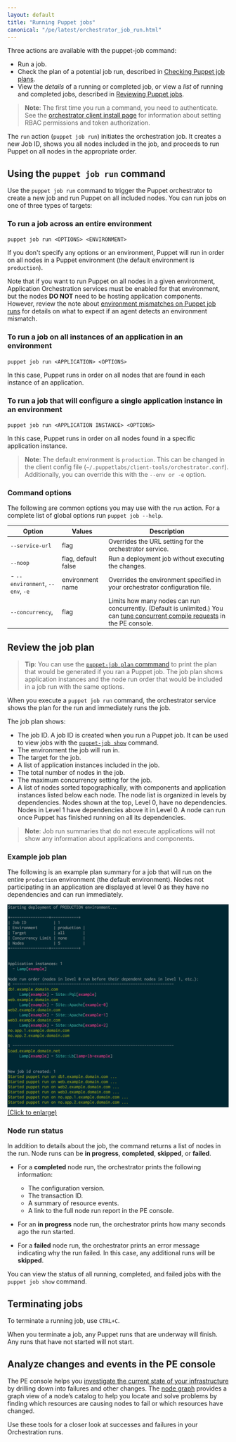 ```yaml
---
layout: default
title: "Running Puppet jobs"
canonical: "/pe/latest/orchestrator_job_run.html"
---
```


Three actions are available with the puppet-job command:

- Run a job.
- Check the plan of a potential job run, described in [Checking Puppet job plans](./orchestrator_job_plan.html).
- View the *details* of a running or completed job, or view a *list* of running and completed jobs, described in [Reviewing Puppet jobs](./orchestrator_job_status_view.html).

>**Note**: The first time you run a command, you need to authenticate. See the [orchestrator client install page](./orchestrator_install.html#set-pe-rbac-permissions-and-token-authentication-for-puppet-orchestrator) for information about setting RBAC permissions and token authorization.

The `run` action (`puppet job run`) initiates the orchestration job. It creates a new Job ID, shows you all nodes included in the job, and proceeds to run Puppet on all nodes in the appropriate order.

## Using the `puppet job run` command

Use the `puppet job run` command to trigger the Puppet orchestrator to create a new job and run Puppet on all included nodes. You can run jobs on one of three types of targets:

### To run a job across an entire environment

   `puppet job run <OPTIONS> <ENVIRONMENT>`

   If you don't specify any options or an environment, Puppet will run in order on all nodes in a Puppet environment (the default environment is `production`). 
   
   Note that if you want to run Puppet on all nodes in a given environment, Application Orchestration services must be enabled for that environment, but the nodes **DO NOT** need to be hosting application components. However, review the note about [environment mismatches on Puppet job runs](./orchestrator_install.html#environment-mismatches-on-puppet-job-runs) for details on what to expect if an agent detects an environment mismatch.
 
### To run a job on all instances of an application in an environment

   `puppet job run <APPLICATION> <OPTIONS>`

   In this case, Puppet runs in order on all nodes that are found in each instance of an application.

### To run a job that will configure a single application instance in an environment

   `puppet job run <APPLICATION INSTANCE> <OPTIONS>`

   In this case, Puppet runs in order on all nodes found in a specific application instance.

> **Note**: The default environment is `production`. This can be changed in the client config file (`~/.puppetlabs/client-tools/orchestrator.conf`). Additionally, you can override this with the `--env or -e` option.

### Command options

The following are common options you may use with the `run` action. For a complete list of global options run `puppet job --help`.

Option | Values | Description
-----------|-----------|-----------
`--service-url`  | flag | Overrides the URL setting for the orchestrator service.
`--noop` | flag, default false |  Run a deployment job without executing the changes.
- `--environment`, `--env`, `-e`| environment name | Overrides the environment specified in your orchestrator configuration file.
`--concurrency`, | flag | Limits how many nodes can run concurrently. (Default is unlimited.) You can [tune concurrent compile requests](./config_orchestration.html#tuning-orchestrator-concurrent-compile-requests) in the PE console.

## Review the job plan

>**Tip**: You can use the [`puppet-job plan` commmand](./orchestrator_job_plan.html) to print the plan that would be generated if you ran a Puppet job. The job plan shows application instances and the node run order that would be included in a job run with the same options.

When you execute a `puppet job run` command, the orchestrator service shows the plan for the run and immediately runs the job.

The job plan shows:

- The job ID. A job ID is created when you run a Puppet job. It can be used to view jobs with the [`puppet-job show`](./orchestrator_job_status_view.html) command.
- The environment the job will run in.
- The target for the job.
- A list of application instances included in the job.
- The total number of nodes in the job.
- The maximum concurrency setting for the job. 
- A list of nodes sorted topographically, with components and application instances listed below each node. The node list is organized in levels by dependencies. Nodes shown at the top, Level 0, have no dependencies. Nodes in Level 1 have dependencies above it in Level 0. A node can run once Puppet has finished running on all its dependencies.


> **Note**: Job run summaries that do not execute applications will not show any information about applications and components.

### Example job plan

The following is an example plan summary for a job that will run on the entire `production` environment (the default environment). Nodes not participating in an application are displayed at level 0 as they have no dependencies and can run immediately.

<a href="./images/orchestrator_job_run.png"><img src="./images/orchestrator_job_run.png" alt="Job Plan" title="Click to enlarge"> (Click to enlarge)</a>

### Node run status

In addition to details about the job, the command returns a list of nodes in the run. Node runs can be **in progress**, **completed**, **skipped**, or **failed**.

- For a **completed** node run, the orchestrator prints the following information:
   - The configuration version.
   - The transaction ID.
   - A summary of resource events.
   - A link to the full node run report in the PE console.

- For an **in progress** node run, the orchestrator prints how many seconds ago the run started.

- For a **failed** node run, the orchestrator prints an error message indicating why the run failed. In this case, any additional runs will be **skipped**.

You can view the status of all running, completed, and failed jobs with the `puppet job show` command.

## Terminating jobs

To terminate a running job, use `CTRL+C`.

When you terminate a job, any Puppet runs that are underway will finish. Any runs that have not started will not start.

## Analyze changes and events in the PE console

The PE console helps you [investigate the current state of your infrastructure](./CM_events.html) by drilling down into failures and other changes. The [node graph](./CM_graph.html) provides a graph view of a node’s catalog to help you locate and solve problems by finding which resources are causing nodes to fail or which resources have changed.

Use these tools for a closer look at successes and failures in your Orchestration runs.
